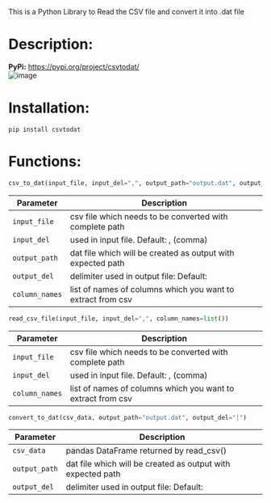 This is a Python Library to Read the CSV file and convert it into .dat file

# Description: 
**PyPi:** https://pypi.org/project/csvtodat/ <br />
![image](https://user-images.githubusercontent.com/29909977/200530068-5d78646d-cd5c-473f-98ed-7c6c140a0953.png)

# Installation:
``` pip install csvtodat ```

# Functions:
 ```python
 csv_to_dat(input_file, input_del=",", output_path="output.dat", output_del="|", column_names=list())
 ```
| Parameter | Description |
| --- | --- |
| `input_file` | csv file which needs to be converted with complete path |
| `input_del` | used in input file. Default: , (comma) |
| `output_path` | dat file which will be created as output with expected path |
| `output_del` | delimiter used in output file: Default: | (pipe) |
| `column_names` | list of names of columns which you want to extract from csv |

```python
read_csv_file(input_file, input_del=",", column_names=list()) 
```
| Parameter | Description |
| --- | --- |
| `input_file` | csv file which needs to be converted with complete path |
| `input_del` | used in input file. Default: , (comma) |
| `column_names` | list of names of columns which you want to extract from csv |

```python
convert_to_dat(csv_data, output_path="output.dat", output_del="|") 
```
| Parameter | Description |
| --- | --- |
| `csv_data` | pandas DataFrame returned by read_csv() |
| `output_path` | dat file which will be created as output with expected path |
| `output_del` | delimiter used in output file: Default: | (pipe) |
